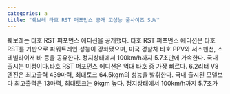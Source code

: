 ```yaml
---
categories: a
title: "쉐보레 타호 RST 퍼포먼스 공개 고성능 풀사이즈 SUV"
---
```

쉐보레는 타호 RST 퍼포먼스 에디션을 공개했다. 타호 RST 퍼포먼스 에디션은 타호 RST를 기반으로 파워트레인 성능이 강화됐으며, 미국 경찰차 타호 PPV와 서스펜션, 스테빌라이저 바 등을 공유한다. 정지상태에서 100km/h까지 5.7초만에 가속한다. 국내 출시는 미정이다.타호 RST 퍼포먼스 에디션은 역대 타호 중 가장 빠르다. 6.2리터 V8 엔진은 최고출력 439마력, 최대토크 64.5kgm의 성능을 발휘한다. 국내 출시된 모델보다 최고출력은 13마력, 최대토크는 9kgm 높다. 정지상태에서 100km/h까지 5.7초가